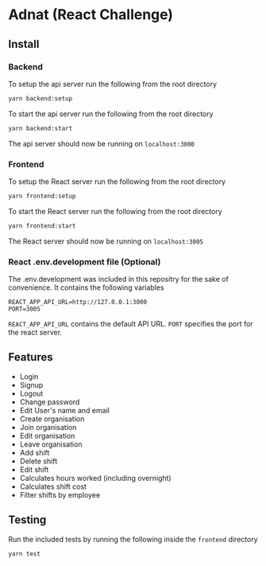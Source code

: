 # Adnat (React Challenge)

## Install
### Backend
To setup the api server run the following from the root directory
```bash
yarn backend:setup
```
To start the api server run the following from the root directory
```bash
yarn backend:start
```
The api server should now be running on `localhost:3000`

### Frontend
To setup the React server run the following from the root directory
```bash
yarn frontend:setup
```
To start the React server run the following from the root directory
```bash
yarn frontend:start
```
The React server should now be running on `localhost:3005` 

### React .env.development file (Optional)
The .env.development was included in this repositry for the sake of convenience. It contains the following variables
```
REACT_APP_API_URL=http://127.0.0.1:3000
PORT=3005
```
`REACT_APP_API_URL` contains the default API URL. 
`PORT` specifies the port for the react server.

## Features
- Login
- Signup
- Logout
- Change password
- Edit User's name and email
- Create organisation
- Join organisation
- Edit organisation
- Leave organisation
- Add shift
- Delete shift
- Edit shift
- Calculates hours worked (including overnight)
- Calculates shift cost
- Filter shifts by employee

## Testing
Run the included tests by running the following inside the `frontend` directory
```
yarn test
```

